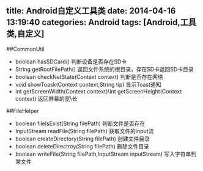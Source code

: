 title: Android自定义工具类
date: 2014-04-16 13:19:40
categories: Android
tags: [Android,工具类,自定义]
---
##CommonUtil

- boolean hasSDCard()	判断设备是否存在SD卡
- String getRootFilePath()	返回文件系统的根目录，存在SD卡返回SD卡目录
- boolean checkNetState(Context context)	判断是否存在网络
- void showToask(Context context,String tip)	显示Toast通知
- int getScreenWidth(Context context)\int getScreenHeight(Context context)	返回屏幕的宽\长

##FileHelper

- boolean fileIsExist(String filePath)	判断文件是否存在
- InputStream readFile(String filePath) 获取文件的input流
- boolean createDirectory(String filePath) 创建文件目录
- boolean deleteDirectroy(String filePath) 删除文件目录
- boolean writeFile(String filePath,InputStream inputStream) 写入字符串到某文件
